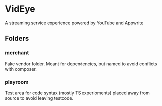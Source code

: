 # VidEye

A streaming service experience powered by YouTube and Appwrite

## Folders

### merchant

Fake vendor folder. Meant for dependencies, but named to avoid conflicts with composer.

### playroom

Test area for code syntax (mostly TS experioments) placed away from source to avoid leaving testcode.
